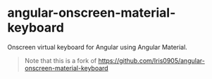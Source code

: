# angular-onscreen-material-keyboard

Onscreen virtual keyboard for Angular using Angular Material.

> Note that this is a fork of https://github.com/Iris0905/angular-onscreen-material-keyboard
